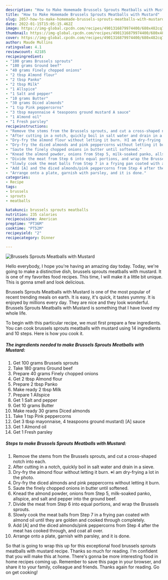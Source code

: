 ```yaml
---
description: "How to Make Homemade Brussels Sprouts Meatballs with Mustard"
title: "How to Make Homemade Brussels Sprouts Meatballs with Mustard"
slug: 2057-how-to-make-homemade-brussels-sprouts-meatballs-with-mustard
date: 2022-01-15T15:05:15.462Z
image: https://img-global.cpcdn.com/recipes/4901316879974400/680x482cq70/brussels-sprouts-meatballs-with-mustard-recipe-main-photo.jpg
thumbnail: https://img-global.cpcdn.com/recipes/4901316879974400/680x482cq70/brussels-sprouts-meatballs-with-mustard-recipe-main-photo.jpg
cover: https://img-global.cpcdn.com/recipes/4901316879974400/680x482cq70/brussels-sprouts-meatballs-with-mustard-recipe-main-photo.jpg
author: Maude Mullins
ratingvalue: 4.1
reviewcount: 42185
recipeingredient:
- "100 grams Brussels sprouts"
- "180 grams Ground beef"
- "40 grams Finely chopped onions"
- "2 tbsp Almond flour"
- "2 tbsp Panko"
- "2 tbsp Milk"
- "1 Allspice"
- "1 Salt and pepper"
- "10 grams Butter"
- "30 grams Diced almonds"
- "1 tsp Pink peppercorns"
- "3 tbsp mayonnaise 4 teaspoons ground mustard A sauce"
- "1 Almond oil"
- "1 Fresh parsley"
recipeinstructions:
- "Remove the stems from the Brussels sprouts, and cut a cross-shaped notch into each."
- "After cutting in a notch, quickly boil in salt water and drain in a sieve."
- "Dry-fry the almond flour without letting it burn. ※I am dry-frying a lot in the photo."
- "Dry-fry the diced almonds and pink peppercorns without letting it burn."
- "Saute the finely chopped onions in butter until softened."
- "Knead the almond powder, onions from Step 5, milk-soaked panko, allspice, and salt and pepper into the ground beef."
- "Divide the meat from Step 6 into equal portions, and wrap the Brussels sprouts."
- "Slowly cook the meat balls from Step 7 in a frying pan coated with almond oil until they are golden and cooked through completely."
- "Add [A] and the diced almonds/pink peppercorns from Step 4 after the meat has cooked through, and coat all over."
- "Arrange onto a plate, garnish with parsley, and it is done."
categories:
- Recipe
tags:
- brussels
- sprouts
- meatballs

katakunci: brussels sprouts meatballs 
nutrition: 235 calories
recipecuisine: American
preptime: "PT36M"
cooktime: "PT52M"
recipeyield: "2"
recipecategory: Dinner

---
```



![Brussels Sprouts Meatballs with Mustard](https://img-global.cpcdn.com/recipes/4901316879974400/680x482cq70/brussels-sprouts-meatballs-with-mustard-recipe-main-photo.jpg)

Hello everybody, I hope you're having an amazing day today. Today, we're going to make a distinctive dish, brussels sprouts meatballs with mustard. It is one of my favorites food recipes. This time, I will make it a little bit unique. This is gonna smell and look delicious.



Brussels Sprouts Meatballs with Mustard is one of the most popular of recent trending meals on earth. It is easy, it's quick, it tastes yummy. It is enjoyed by millions every day. They are nice and they look wonderful. Brussels Sprouts Meatballs with Mustard is something that I have loved my whole life.


To begin with this particular recipe, we must first prepare a few ingredients. You can cook brussels sprouts meatballs with mustard using 14 ingredients and 10 steps. Here is how you cook it.

<!--inarticleads1-->

##### The ingredients needed to make Brussels Sprouts Meatballs with Mustard:

1. Get 100 grams Brussels sprouts
1. Take 180 grams Ground beef
1. Prepare 40 grams Finely chopped onions
1. Get 2 tbsp Almond flour
1. Prepare 2 tbsp Panko
1. Make ready 2 tbsp Milk
1. Prepare 1 Allspice
1. Get 1 Salt and pepper
1. Get 10 grams Butter
1. Make ready 30 grams Diced almonds
1. Take 1 tsp Pink peppercorns
1. Get 3 tbsp mayonnaise, 4 teaspoons ground mustard) [A] sauce
1. Get 1 Almond oil
1. Get 1 Fresh parsley




<!--inarticleads2-->

##### Steps to make Brussels Sprouts Meatballs with Mustard:

1. Remove the stems from the Brussels sprouts, and cut a cross-shaped notch into each.
1. After cutting in a notch, quickly boil in salt water and drain in a sieve.
1. Dry-fry the almond flour without letting it burn. ※I am dry-frying a lot in the photo.
1. Dry-fry the diced almonds and pink peppercorns without letting it burn.
1. Saute the finely chopped onions in butter until softened.
1. Knead the almond powder, onions from Step 5, milk-soaked panko, allspice, and salt and pepper into the ground beef.
1. Divide the meat from Step 6 into equal portions, and wrap the Brussels sprouts.
1. Slowly cook the meat balls from Step 7 in a frying pan coated with almond oil until they are golden and cooked through completely.
1. Add [A] and the diced almonds/pink peppercorns from Step 4 after the meat has cooked through, and coat all over.
1. Arrange onto a plate, garnish with parsley, and it is done.




So that is going to wrap this up for this exceptional food brussels sprouts meatballs with mustard recipe. Thanks so much for reading. I'm confident that you will make this at home. There's gonna be more interesting food in home recipes coming up. Remember to save this page in your browser, and share it to your family, colleague and friends. Thanks again for reading. Go on get cooking!
